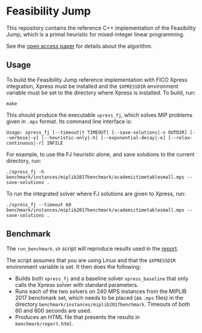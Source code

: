 # Feasibility Jump

This repository contains the reference C++ implementation of the Feasibility
Jump, which is a primal heuristic for mixed-integer linear programming.

See the [open access paper](https://link.springer.com/article/10.1007/s12532-023-00234-8) for details about
the algorithm.

## Usage

To build the Feasibility Jump reference implementation with FICO Xpress
integration, Xpress must be installed and the `$XPRESSDIR` environment variable
must be set to the directory where Xpress is installed.  To build, run:

```
make
```

This should produce the executable `xpress_fj`, which solves MIP problems given
in `.mps` format. Its command line interface is:

```
Usage: xpress_fj [--timeout|t TIMEOUT] [--save-solutions|-s OUTDIR] [--verbose|-v] [--heuristic-only|-h] [--exponential-decay|-e] [--relax-continuous|-r] INFILE
```
 
For example, to use the FJ heuristic alone, and save solutions to the current
directory, run:

```
./xpress_fj -h benchmark/instances/miplib2017benchmark/academictimetablesmall.mps --save-solutions .
```

To run the integrated solver where FJ solutions are given to Xpress, run:

```
./xpress_fj --timeout 60 benchmark/instances/miplib2017benchmark/academictimetablesmall.mps --save-solutions .
```

## Benchmark

The `run_benchmark.sh` script will reproduce results used in the
[report](feasibility_jump_2022-11-07.pdf).

The script assumes that you are using Linux and that the `$XPRESSDIR`
environment variable is set. It then does the following:

 * Builds both `xpress_fj` and a baseline solver `xpress_baseline` that only
   calls the Xpress solver with standard parameters.
 * Runs each of the two solvers on 240 MPS instances from the MIPLIB 2017
   benchmark set, which needs to be placed (as `.mps` files) in the directory
   `benchmark/instances/miplib2017benchmark`. Timeouts of both 60 and 600 seconds
   are used.
 * Produces an HTML file that presents the results in `benchmark/report.html`.


